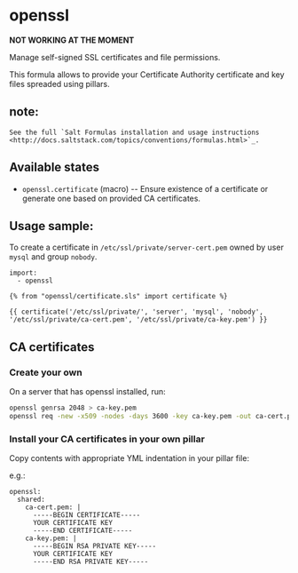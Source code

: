 # openssl

**NOT WORKING AT THE MOMENT**

Manage self-signed SSL certificates and file permissions.

This formula allows to provide your Certificate Authority certificate and key files
spreaded using pillars.


## note:

    See the full `Salt Formulas installation and usage instructions
    <http://docs.saltstack.com/topics/conventions/formulas.html>`_.


## Available states

* `openssl.certificate` (macro) -- Ensure existence of a certificate or generate one based on provided CA certificates.


## Usage sample:

To create a certificate in `/etc/ssl/private/server-cert.pem` owned by user `mysql` and group `nobody`.

    import:
      - openssl

    {% from "openssl/certificate.sls" import certificate %}

    {{ certificate('/etc/ssl/private/', 'server', 'mysql', 'nobody', '/etc/ssl/private/ca-cert.pem', '/etc/ssl/private/ca-key.pem') }}



## CA certificates

### Create your own

On a server that has openssl installed, run:

```bash
openssl genrsa 2048 > ca-key.pem
openssl req -new -x509 -nodes -days 3600 -key ca-key.pem -out ca-cert.pem
```

### Install your CA certificates in your own pillar

Copy contents with appropriate YML indentation in your pillar file:

e.g.:

```
openssl:
  shared:
    ca-cert.pem: |
      -----BEGIN CERTIFICATE-----
      YOUR CERTIFICATE KEY
      -----END CERTIFICATE-----
    ca-key.pem: |
      -----BEGIN RSA PRIVATE KEY-----
      YOUR CERTIFICATE KEY
      -----END RSA PRIVATE KEY-----
```

